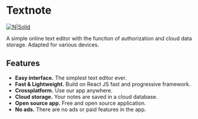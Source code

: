 # Textnote

[![N|Solid](https://i.ibb.co/PxTMPJ9/btn.png)](https://cheatsnake.github.io/PromoTextnote)

A simple online text editor with the function of authorization and cloud data storage. Adapted for various devices.

## Features

- **Easy interface.** The simplest text editor ever.
- **Fast & Lightweight.** Build on React JS fast and progressive framework.
- **Crossplatform.** Use our app anywhere.
- **Cloud storage.** Your notes are saved in a cloud database.
- **Open source app.** Free and open source application.
- **No ads.** There are no ads or paid features in the app.
